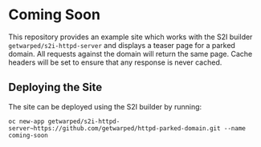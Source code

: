 # Coming Soon

This repository provides an example site which works with the S2I builder ``getwarped/s2i-httpd-server`` and displays a teaser page for a parked domain. All requests against the domain will return the same page. Cache headers will be set to ensure that any response is never cached.

## Deploying the Site

The site can be deployed using the S2I builder by running:

```
oc new-app getwarped/s2i-httpd-server~https://github.com/getwarped/httpd-parked-domain.git --name coming-soon
```